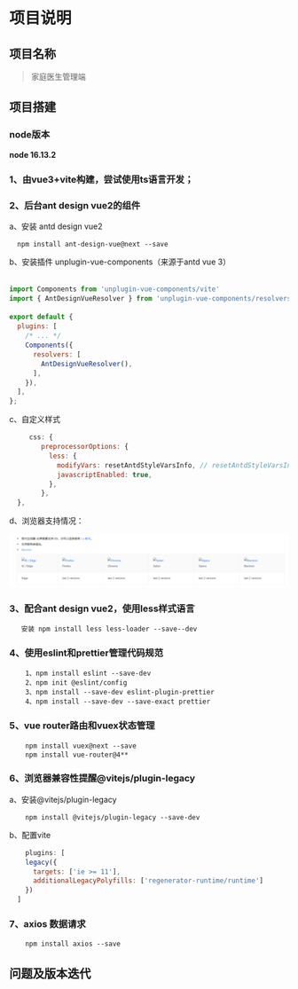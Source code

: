 # 项目说明

## 项目名称

> 家庭医生管理端

## 项目搭建

### node版本

**node 16.13.2**

### 1、由vue3+vite构建，尝试使用ts语言开发；

### 2、后台ant design vue2的组件

a、安装 antd design vue2

```vue
  npm install ant-design-vue@next --save
```

b、安装插件 unplugin-vue-components（来源于antd vue 3）
```vite.config.js 按需加载

import Components from 'unplugin-vue-components/vite'
import { AntDesignVueResolver } from 'unplugin-vue-components/resolvers'

export default {
  plugins: [
    /* ... */
    Components({
      resolvers: [
        AntDesignVueResolver(),
      ],
    }),
  ],
};
```
c、自定义样式

```vite.config.js
     css: {
        preprocessorOptions: {
          less: {
            modifyVars: resetAntdStyleVarsInfo, // resetAntdStyleVarsInfo import的自定义属性对象
            javascriptEnabled: true,
          },
        },
  },
```
d、浏览器支持情况：

![img.png](static/img.png)

### 3、配合ant design vue2，使用less样式语言
```
   安装 npm install less less-loader --save--dev
```

### 4、使用eslint和prettier管理代码规范
```eslint
    1、npm install eslint --save-dev
    2、npm init @eslint/config
    3、npm install --save-dev eslint-plugin-prettier
    4、npm install --save-dev --save-exact prettier
```

### 5、vue router路由和vuex状态管理
```vue
    npm install vuex@next --save
    npm install vue-router@4**
```

### 6、浏览器兼容性提醒@vitejs/plugin-legacy

a、安装@vitejs/plugin-legacy

```browser
    npm install @vitejs/plugin-legacy --save-dev
```

b、配置vite
```vite.config.js
    plugins: [
    legacy({
      targets: ['ie >= 11'],
      additionalLegacyPolyfills: ['regenerator-runtime/runtime']
    })
  ]
```
### 7、axios 数据请求
```npm
    npm install axios --save
```

## 问题及版本迭代
